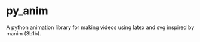 # py_anim
A python animation library for making videos using latex and svg inspired by manim (3b1b).
